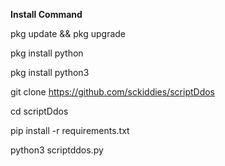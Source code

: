 **Install Command**

pkg update && pkg upgrade

pkg install python

pkg install python3

git clone https://github.com/sckiddies/scriptDdos

cd scriptDdos

pip install -r requirements.txt

python3 scriptddos.py
